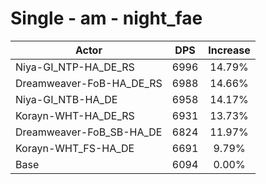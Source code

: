 # Single - am - night_fae
| Actor | DPS | Increase |
|---|:---:|:---:|
|Niya-GI_NTP-HA_DE_RS|6996|14.79%|
|Dreamweaver-FoB-HA_DE_RS|6988|14.66%|
|Niya-GI_NTB-HA_DE|6958|14.17%|
|Korayn-WHT-HA_DE_RS|6931|13.73%|
|Dreamweaver-FoB_SB-HA_DE|6824|11.97%|
|Korayn-WHT_FS-HA_DE|6691|9.79%|
|Base|6094|0.00%|
